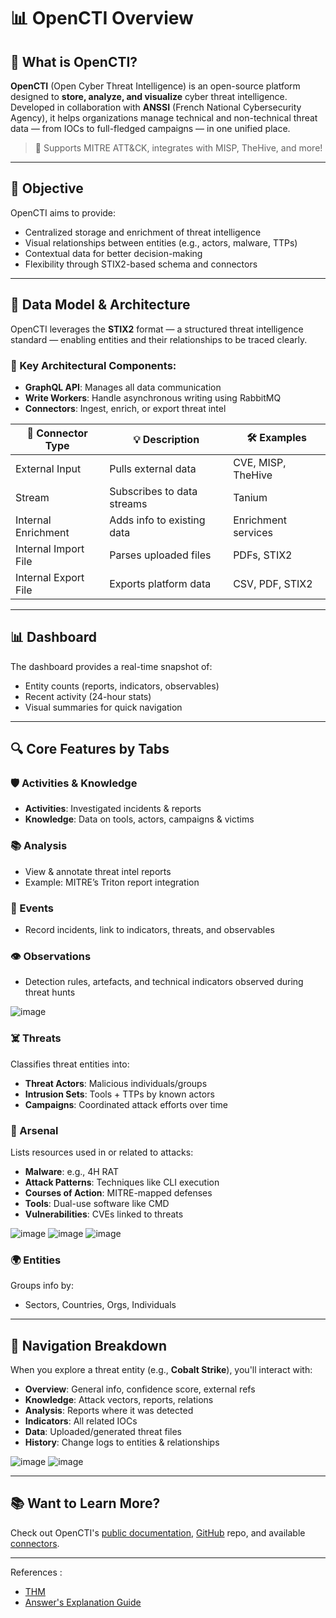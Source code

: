 # 📊 OpenCTI Overview

## 🚀 What is OpenCTI?

**OpenCTI** (Open Cyber Threat Intelligence) is an open-source platform designed to **store, analyze, and visualize** cyber threat intelligence. Developed in collaboration with **ANSSI** (French National Cybersecurity Agency), it helps organizations manage technical and non-technical threat data — from IOCs to full-fledged campaigns — in one unified place.

> 🔗 Supports MITRE ATT&CK, integrates with MISP, TheHive, and more!

---

## 🎯 Objective

OpenCTI aims to provide:
- Centralized storage and enrichment of threat intelligence
- Visual relationships between entities (e.g., actors, malware, TTPs)
- Contextual data for better decision-making
- Flexibility through STIX2-based schema and connectors

---

## 🧠 Data Model & Architecture

OpenCTI leverages the **STIX2** format — a structured threat intelligence standard — enabling entities and their relationships to be traced clearly.

### 📐 Key Architectural Components:
- **GraphQL API**: Manages all data communication
- **Write Workers**: Handle asynchronous writing using RabbitMQ
- **Connectors**: Ingest, enrich, or export threat intel

| 🔌 **Connector Type** | 💡 Description | 🛠️ Examples |
|------------------------|----------------|-------------|
| External Input         | Pulls external data | CVE, MISP, TheHive |
| Stream                 | Subscribes to data streams | Tanium |
| Internal Enrichment    | Adds info to existing data | Enrichment services |
| Internal Import File   | Parses uploaded files | PDFs, STIX2 |
| Internal Export File   | Exports platform data | CSV, PDF, STIX2 |

---

## 📊 Dashboard

The dashboard provides a real-time snapshot of:
- Entity counts (reports, indicators, observables)
- Recent activity (24-hour stats)
- Visual summaries for quick navigation

---

## 🔍 Core Features by Tabs

### 🛡️ Activities & Knowledge
- **Activities**: Investigated incidents & reports
- **Knowledge**: Data on tools, actors, campaigns & victims

### 📚 Analysis
- View & annotate threat intel reports
- Example: MITRE’s Triton report integration

### 📆 Events
- Record incidents, link to indicators, threats, and observables

### 👁️ Observations
- Detection rules, artefacts, and technical indicators observed during threat hunts

![image](https://github.com/user-attachments/assets/f2ca0a7b-6a98-4c01-af21-99106403f959)


### ☠️ Threats
Classifies threat entities into:
- **Threat Actors**: Malicious individuals/groups
- **Intrusion Sets**: Tools + TTPs by known actors
- **Campaigns**: Coordinated attack efforts over time

### 🧰 Arsenal
Lists resources used in or related to attacks:
- **Malware**: e.g., 4H RAT
- **Attack Patterns**: Techniques like CLI execution
- **Courses of Action**: MITRE-mapped defenses
- **Tools**: Dual-use software like CMD
- **Vulnerabilities**: CVEs linked to threats

![image](https://github.com/user-attachments/assets/f0635f7b-9837-43fc-bbb6-1a6ee0aba04e)
![image](https://github.com/user-attachments/assets/06789647-e8d6-4ca3-80e0-1f082d11e94c)
![image](https://github.com/user-attachments/assets/f01dc6a0-59d5-4e90-9fe5-13bad6605177)


### 🌍 Entities
Groups info by:
- Sectors, Countries, Orgs, Individuals

---

## 🧭 Navigation Breakdown

When you explore a threat entity (e.g., **Cobalt Strike**), you'll interact with:

- **Overview**: General info, confidence score, external refs
- **Knowledge**: Attack vectors, reports, relations
- **Analysis**: Reports where it was detected
- **Indicators**: All related IOCs
- **Data**: Uploaded/generated threat files
- **History**: Change logs to entities & relationships

![image](https://github.com/user-attachments/assets/689d2425-4275-435c-ac7b-43ca93b9ea88)
![image](https://github.com/user-attachments/assets/7ba9fd79-f715-48d2-8174-2347ca6b3686)

---

## 📚 Want to Learn More?

Check out OpenCTI's [public documentation](https://docs.opencti.io/latest/), [GitHub](https://github.com/OpenCTI-Platform/opencti) repo, and available [connectors](https://docs.opencti.io/latest/deployment/connectors/).

---
References :
- [THM](https://tryhackme.com/room/opencti)
- [Answer's Explanation Guide](https://medium.com/@haircutfish/tryhackme-opencti-task-1-thru-task-5-7b9605694249)
